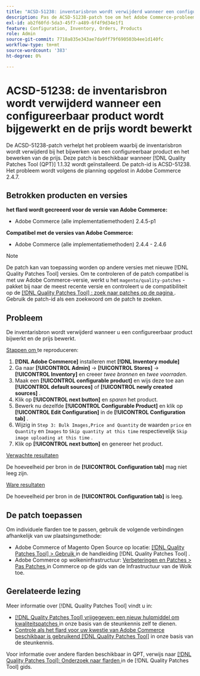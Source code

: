 ```yaml
---
title: "ACSD-51238: inventarisbron wordt verwijderd wanneer een configureerbaar product wordt bijgewerkt en de prijs wordt bewerkt"
description: Pas de ACSD-51238-patch toe om het Adobe Commerce-probleem op te lossen waarbij de inventarisbron wordt verwijderd tijdens het bijwerken van een configureerbaar product en het bewerken van de prijs.
exl-id: ab2f60fd-5da3-45f7-a489-6f4f9d34e1f1
feature: Configuration, Inventory, Orders, Products
role: Admin
source-git-commit: 7718a835e343ae7da9ff79f690503b4ee1d140fc
workflow-type: tm+mt
source-wordcount: '383'
ht-degree: 0%

---
```


# ACSD-51238: de inventarisbron wordt verwijderd wanneer een configureerbaar product wordt bijgewerkt en de prijs wordt bewerkt

De ACSD-51238-patch verhelpt het probleem waarbij de inventarisbron wordt verwijderd bij het bijwerken van een configureerbaar product en het bewerken van de prijs. Deze patch is beschikbaar wanneer [!DNL Quality Patches Tool (QPT)] 1.1.32 wordt geïnstalleerd. De patch-id is ACSD-51238. Het probleem wordt volgens de planning opgelost in Adobe Commerce 2.4.7.

## Betrokken producten en versies

**het flard wordt gecreeerd voor de versie van Adobe Commerce:**

* Adobe Commerce (alle implementatiemethoden) 2.4.5-p1

**Compatibel met de versies van Adobe Commerce:**

* Adobe Commerce (alle implementatiemethoden) 2.4.4 - 2.4.6

>[!NOTE]
>
>De patch kan van toepassing worden op andere versies met nieuwe [!DNL Quality Patches Tool] versies. Om te controleren of de patch compatibel is met uw Adobe Commerce-versie, werkt u het `magento/quality-patches` -pakket bij naar de meest recente versie en controleert u de compatibiliteit op de [[!DNL Quality Patches Tool] : zoek naar patches op de pagina ](<https://experienceleague.adobe.com/tools/commerce-quality-patches/index.html>) . Gebruik de patch-id als een zoekwoord om de patch te zoeken.

## Probleem

De inventarisbron wordt verwijderd wanneer u een configureerbaar product bijwerkt en de prijs bewerkt.

<u> Stappen om </u> te reproduceren:

1. **[!DNL Adobe Commerce]** installeren met **[!DNL Inventory module]**
1. Ga naar **[!UICONTROL Admin]** -> **[!UICONTROL Stores]** -> **[!UICONTROL Inventory]** en creeer *twee bronnen* en *twee voorraden*.
1. Maak een **[!UICONTROL configurable product]** en wijs deze toe aan **[!UICONTROL default sources]** of **[!UICONTROL newly created sources]** .
1. Klik op **[!UICONTROL next button]** en *sparen* het product.
1. Bewerk nu dezelfde **[!UICONTROL Configurable Product]** en klik op **[!UICONTROL Edit Configuration]** in de **[!UICONTROL Configuration tab]** .
1. Wijzig in `Step 3: Bulk Images,Price and Quantity` de waarden `price` en `Quantity` en `Images` to `Skip quantity at this time` respectievelijk `Skip image uploading at this time` .
1. Klik op **[!UICONTROL next button]** en genereer het product.

<u> Verwachte resultaten </u>

De hoeveelheid per bron in de **[!UICONTROL Configuration tab]** mag niet leeg zijn.

<u> Ware resultaten </u>

De hoeveelheid per bron in de **[!UICONTROL Configuration tab]** is leeg.

## De patch toepassen

Om individuele flarden toe te passen, gebruik de volgende verbindingen afhankelijk van uw plaatsingsmethode:

* Adobe Commerce of Magento Open Source op locatie: [[!DNL Quality Patches Tool]  > Gebruik ](<https://experienceleague.adobe.com/docs/commerce-operations/tools/quality-patches-tool/usage.html>) in de handleiding [!DNL Quality Patches Tool] .
* Adobe Commerce op wolkeninfrastructuur: [ Verbeteringen en Patches > Pas Patches ](https://experienceleague.adobe.com/docs/commerce-cloud-service/user-guide/develop/upgrade/apply-patches.html) in Commerce op de gids van de Infrastructuur van de Wolk toe.

## Gerelateerde lezing

Meer informatie over [!DNL Quality Patches Tool] vindt u in:

* [[!DNL Quality Patches Tool]  vrijgegeven: een nieuw hulpmiddel om kwaliteitspatches ](/help/announcements/adobe-commerce-announcements/magento-quality-patches-released-new-tool-to-self-serve-quality-patches.md) in onze basis van de steunkennis zelf te dienen.
* [ Controle als het flard voor uw kwestie van Adobe Commerce beschikbaar is gebruikend  [!DNL Quality Patches Tool]](/help/support-tools/patches-available-in-qpt-tool/check-patch-for-magento-issue-with-magento-quality-patches.md) in onze basis van de steunkennis.

Voor informatie over andere flarden beschikbaar in QPT, verwijs naar [[!DNL Quality Patches Tool]: Onderzoek naar flarden ](<https://experienceleague.adobe.com/tools/commerce-quality-patches/index.html>) in de [!DNL Quality Patches Tool] gids.
